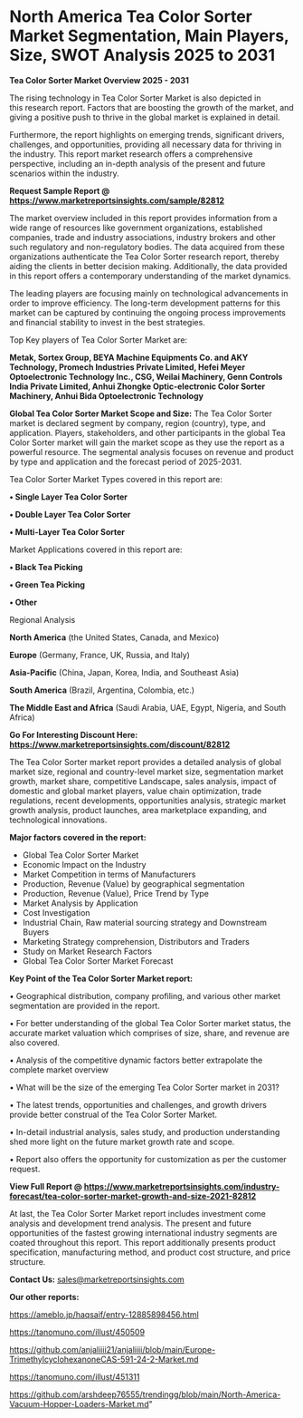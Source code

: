 # North America Tea Color Sorter Market Segmentation, Main Players, Size, SWOT Analysis 2025 to 2031

<Strong> Tea Color Sorter Market Overview 2025 - 2031</strong>

The rising technology in Tea Color Sorter Market is also depicted in this research report. Factors that are boosting the growth of the market, and giving a positive push to thrive in the global market is explained in detail.

Furthermore, the report highlights on emerging trends, significant drivers, challenges, and opportunities, providing all necessary data for thriving in the industry. This report market research offers a comprehensive perspective, including an in-depth analysis of the present and future scenarios within the industry.

<strong>Request Sample Report @ <a href=https://www.marketreportsinsights.com/sample/82812>https://www.marketreportsinsights.com/sample/82812</a></strong>

The market overview included in this report provides information from a wide range of resources like government organizations, established companies, trade and industry associations, industry brokers and other such regulatory and non-regulatory bodies. The data acquired from these organizations authenticate the Tea Color Sorter research report, thereby aiding the clients in better decision making. Additionally, the data provided in this report offers a contemporary understanding of the market dynamics.

The leading players are focusing mainly on technological advancements in order to improve efficiency. The long-term development patterns for this market can be captured by continuing the ongoing process improvements and financial stability to invest in the best strategies.

Top Key players of Tea Color Sorter Market are:

<strong>Metak, Sortex Group, BEYA Machine Equipments Co. and AKY Technology, Promech Industries Private Limited, Hefei Meyer Optoelectronic Technology Inc., CSG, Weilai Machinery, Genn Controls India Private Limited, Anhui Zhongke Optic-electronic Color Sorter Machinery, Anhui Bida Optoelectronic Technology</strong>

<strong><b>Global Tea Color Sorter Market Scope and Size:</b></strong>
The Tea Color Sorter market is declared segment by company, region (country), type, and application. Players, stakeholders, and other participants in the global Tea Color Sorter market will gain the market scope as they use the report as a powerful resource. The segmental analysis focuses on revenue and product by type and application and the forecast period of 2025-2031.

Tea Color Sorter Market Types covered in this report are:

<strong>• Single Layer Tea Color Sorter

• Double Layer Tea Color Sorter

• Multi-Layer Tea Color Sorter</strong>

Market Applications covered in this report are:

<strong>• Black Tea Picking

• Green Tea Picking

• Other</strong> 

Regional Analysis

<strong>North America</strong> (the United States, Canada, and Mexico)

<strong>Europe</strong> (Germany, France, UK, Russia, and Italy)

<strong>Asia-Pacific</strong> (China, Japan, Korea, India, and Southeast Asia)

<strong>South America</strong> (Brazil, Argentina, Colombia, etc.)

<strong>The Middle East and Africa</strong> (Saudi Arabia, UAE, Egypt, Nigeria, and South Africa)

<strong>Go For Interesting Discount Here: <a href=https://www.marketreportsinsights.com/discount/82812>https://www.marketreportsinsights.com/discount/82812</a></strong>

The Tea Color Sorter market report provides a detailed analysis of global market size, regional and country-level market size, segmentation market growth, market share, competitive Landscape, sales analysis, impact of domestic and global market players, value chain optimization, trade regulations, recent developments, opportunities analysis, strategic market growth analysis, product launches, area marketplace expanding, and technological innovations.

<strong><b>Major factors covered in the report:</b></strong>
<ul>
  <li>Global Tea Color Sorter Market </li>
  <li>Economic Impact on the Industry</li>
  <li>Market Competition in terms of Manufacturers</li>
  <li>Production, Revenue (Value) by geographical segmentation</li>
  <li>Production, Revenue (Value), Price Trend by Type</li>
  <li>Market Analysis by Application</li>
  <li>Cost Investigation</li>
  <li>Industrial Chain, Raw material sourcing strategy and Downstream Buyers</li>
  <li>Marketing Strategy comprehension, Distributors and Traders</li>
  <li>Study on Market Research Factors</li>
  <li>Global Tea Color Sorter Market Forecast</li>
</ul>

<strong><b>Key Point of the Tea Color Sorter Market report:</b></strong>

• Geographical distribution, company profiling, and various other market segmentation are provided in the report.

• For better understanding of the global Tea Color Sorter market status, the accurate market valuation which comprises of size, share, and revenue are also covered.

• Analysis of the competitive dynamic factors better extrapolate the complete market overview

• What will be the size of the emerging Tea Color Sorter market in 2031?

• The latest trends, opportunities and challenges, and growth drivers provide better construal of the Tea Color Sorter Market.

• In-detail industrial analysis, sales study, and production understanding shed more light on the future market growth rate and scope.

• Report also offers the opportunity for customization as per the customer request.

<strong><b>View Full Report @ <a href=https://www.marketreportsinsights.com/industry-forecast/tea-color-sorter-market-growth-and-size-2021-82812>https://www.marketreportsinsights.com/industry-forecast/tea-color-sorter-market-growth-and-size-2021-82812</a></b></strong>


At last, the Tea Color Sorter Market report includes investment come analysis and development trend analysis. The present and future opportunities of the fastest growing international industry segments are coated throughout this report. This report additionally presents product specification, manufacturing method, and product cost structure, and price structure.

<strong>Contact Us:</strong>
sales@marketreportsinsights.com

<strong>Our other reports:</strong>

<a href=https://ameblo.jp/haqsaif/entry-12885898456.html>https://ameblo.jp/haqsaif/entry-12885898456.html</a>

<a href=https://tanomuno.com/illust/450509>https://tanomuno.com/illust/450509</a>

<a href=https://github.com/anjaliiii21/anjaliiii/blob/main/Europe-TrimethylcyclohexanoneCAS-591-24-2-Market.md>https://github.com/anjaliiii21/anjaliiii/blob/main/Europe-TrimethylcyclohexanoneCAS-591-24-2-Market.md</a>

<a href=https://tanomuno.com/illust/451311>https://tanomuno.com/illust/451311</a>

<a href=https://github.com/arshdeep76555/trendingg/blob/main/North-America-Vacuum-Hopper-Loaders-Market.md>https://github.com/arshdeep76555/trendingg/blob/main/North-America-Vacuum-Hopper-Loaders-Market.md</a>"
